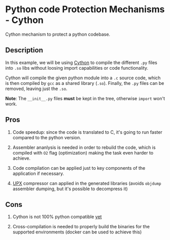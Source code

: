 # Python code Protection Mechanisms - Cython

Cython mechanism to protect a python codebase.

## Description

In this example, we will be using [Cython](http://cython.org/) to
compile the different ``.py`` files into ``.so`` libs without loosing
import capabilities or code functionality.

Cython will compile the given python module into a ``.c`` source code,
which is then compiled by ``gcc`` as a shared library (``.so``). Finally,
the ``.py`` files can be removed, leaving just the ``.so``.

**Note**: The ``__init__.py`` files **must** be kept in the tree, otherwise
	      ``import`` won't work.

## Pros

1. Code speedup: since the code is translated to C, it's going to run
   faster compared to the python version.

2. Assembler ananlysis is needed in order to rebuild the code, which
   is compiled with ``O2`` flag (optimization) making the task even
   harder to achieve.

3. Code compilation can be applied just to key components of the
   application if necessary.

4. [UPX](http://upx.sourceforge.net/) compressor can applied in the
   generated libraries (avoids ``objdump`` assembler dumping, but it's
   possible to decompress it)

## Cons

1. Cython is not 100% python compatible [yet](http://docs.cython.org/src/userguide/limitations.html)

2. Cross-compilation is needed to properly build the binaries for the
   supported environments (docker can be used to achieve this)
